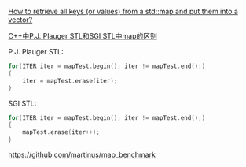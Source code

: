 [How to retrieve all keys (or values) from a std::map and put them into a vector?](https://stackoverflow.com/questions/110157/how-to-retrieve-all-keys-or-values-from-a-stdmap-and-put-them-into-a-vector)

[C++中P.J. Plauger STL和SGI STL中map的区别](https://blog.csdn.net/donhao/article/details/6636098)

P.J. Plauger STL:
```cpp
for(ITER iter = mapTest.begin(); iter != mapTest.end();) 
{ 
    iter = mapTest.erase(iter); 
}
```

SGI STL:
```cpp
for(ITER iter = mapTest.begin(); iter != mapTest.end();) 
{ 
    mapTest.erase(iter++); 
}
```

https://github.com/martinus/map_benchmark
